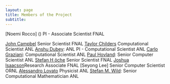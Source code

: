 ```yaml
---
layout: page
title: Members of the Project
subtitle: 
---
```


[Noemi Rocco] () PI - Associate Scientist FNAL

[John Campbel]() Senior Scientist FNAL
[Taylor Childers](https://www.anl.gov/profile/taylor-childers:) Computational Scientist ANL
[Anshu Dubey](https://www.anl.gov/profile/anshu-dubey): ANL PI -
Computational Scientist ANL
[Carlo Graziani](https://www.anl.gov/profile/carlo-j-graziani):  Computational Scientist ANL
[Paul Hovland](https://www.anl.gov/profile/paul-hovland): Senior Computer Scientist ANL
[Stefan H ̈oche]() Senior Scientist FNAL
[ Joshua Isaacson]()Research Associate FNAL
[Seyong Lee] Senior Computer Scientist ORNL
[Alessandro Lovato](https://www.anl.gov/profile/alessandro-lovato) Physicist ANL
[Stefan M. Wild](https://www.anl.gov/profile/stefan-m-wild): Senior Computational Mathematician ANL
